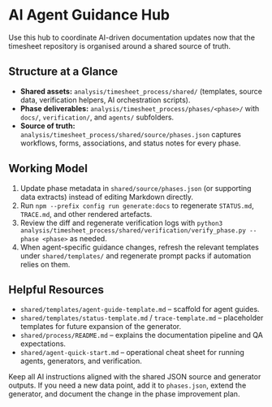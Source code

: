 # AI Agent Guidance Hub

Use this hub to coordinate AI-driven documentation updates now that the timesheet repository is organised around a shared source of truth.

## Structure at a Glance
- **Shared assets:** `analysis/timesheet_process/shared/` (templates, source data, verification helpers, AI orchestration scripts).
- **Phase deliverables:** `analysis/timesheet_process/phases/<phase>/` with `docs/`, `verification/`, and `agents/` subfolders.
- **Source of truth:** `analysis/timesheet_process/shared/source/phases.json` captures workflows, forms, associations, and status notes for every phase.

## Working Model
1. Update phase metadata in `shared/source/phases.json` (or supporting data extracts) instead of editing Markdown directly.
2. Run `npm --prefix config run generate:docs` to regenerate `STATUS.md`, `TRACE.md`, and other rendered artefacts.
3. Review the diff and regenerate verification logs with `python3 analysis/timesheet_process/shared/verification/verify_phase.py --phase <phase>` as needed.
4. When agent-specific guidance changes, refresh the relevant templates under `shared/templates/` and regenerate prompt packs if automation relies on them.

## Helpful Resources
- `shared/templates/agent-guide-template.md` – scaffold for agent guides.
- `shared/templates/status-template.md` / `trace-template.md` – placeholder templates for future expansion of the generator.
- `shared/process/README.md` – explains the documentation pipeline and QA expectations.
- `shared/agent-quick-start.md` – operational cheat sheet for running agents, generators, and verification.

Keep all AI instructions aligned with the shared JSON source and generator outputs. If you need a new data point, add it to `phases.json`, extend the generator, and document the change in the phase improvement plan.